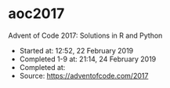 # aoc2017
Advent of Code 2017: Solutions in R and Python

- Started at: 12:52, 22 February 2019
- Completed 1-9 at: 21:14, 24 February 2019
- Completed at: 
- Source: https://adventofcode.com/2017
